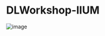 # DLWorkshop-IIUM

![image](https://user-images.githubusercontent.com/60868965/192620186-dde8c828-2849-499f-933a-b0121285029c.png)

